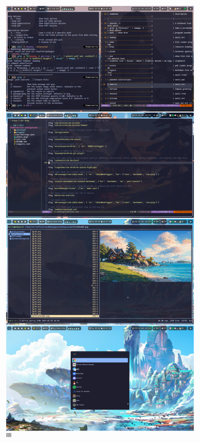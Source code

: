![one](./20240304_20h05m31s_grim.png)
![two](./20240305_19h41m35s_grim.png)
![three](./20240305_19h42m25s_grim.png)
![four](./20240305_19h42m50s_grim.png)
llll
